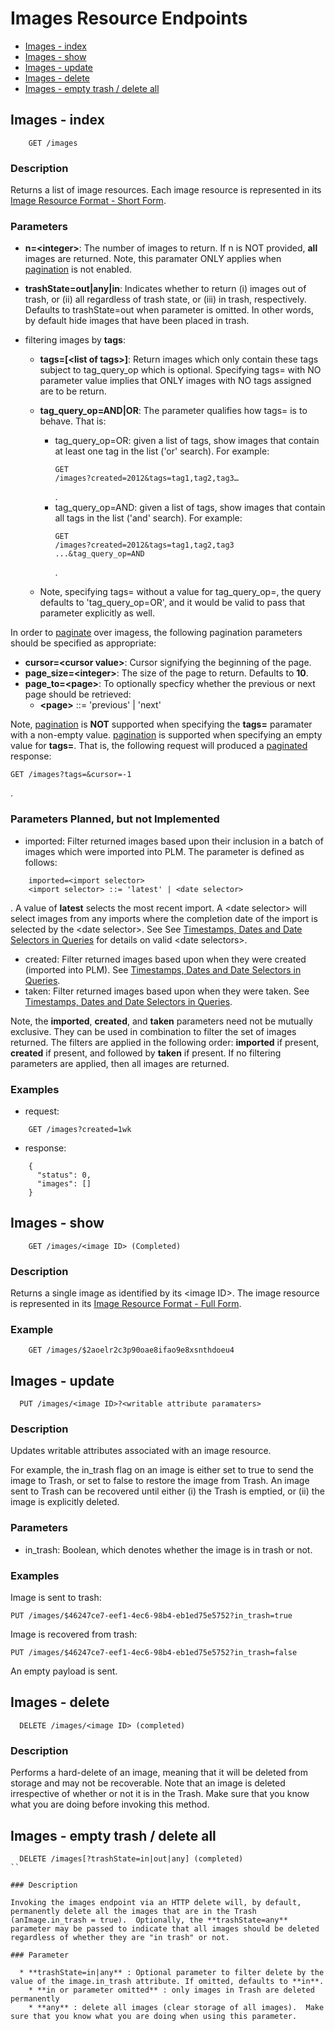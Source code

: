 # Images Resource Endpoints

  * [Images - index](#images-index)
  * [Images - show](#images-show)
  * [Images - update](#images-update)
  * [Images - delete](#images-delete)
  * [Images - empty trash / delete all](#images-trash-delete)

<a name="images-index"></a>
## Images - index

```
    GET /images
```

### Description

Returns a list of image resources. Each image resource is represented in its [Image Resource Format - Short Form](../resource-formats.md#image-resource-format-short-form).

### Parameters

  * **n=\<integer\>**: The number of images to return. If n is NOT provided, **all** images are returned. Note, this paramater ONLY applies when [pagination](./guides/pagination.md) is not enabled.
  * **trashState=out|any|in**: Indicates whether to return (i) images out of trash, or (ii) all regardless of trash state, or (iii) in trash, respectively.  Defaults to trashState=out when parameter is omitted.  In other words, by default hide images that have been placed in trash.
  * filtering images by **tags**:

    * **tags=[\<list of tags\>]**: Return images which only contain these tags subject to tag_query_op which is optional. Specifying tags= with NO parameter value implies that ONLY images with NO tags assigned are to be return.

    * **tag_query_op=AND|OR**: The parameter qualifies how tags= is to behave. That is:

      * tag_query_op=OR: given a list of tags, show images that contain at least one tag in the list ('or' search). For example: <pre><code>GET /images?created=2012&tags=tag1,tag2,tag3…</code></pre>.
      * tag_query_op=AND: given a list of tags, show images that contain all tags in the list ('and' search). For example: <pre><code>GET /images?created=2012&tags=tag1,tag2,tag3 ...&tag_query_op=AND</code></pre>.

    * Note, specifying tags= without a value for tag_query_op=, the query defaults to 'tag_query_op=OR', and it would be valid to pass that parameter explicitly as well.

In order to [paginate](./guides/pagination.md) over imagess, the following pagination parameters should be specified as appropriate:

  * **cursor=\<cursor value\>**: Cursor signifying the beginning of the page.
  * **page_size=\<integer\>**: The size of the page to return. Defaults to **10**.
  * **page_to=\<page\>**: To optionally specficy whether the previous or next page should be retrieved:
    * **\<page\>** ::= 'previous' | 'next'

Note, [pagination](./guides/pagination.md) is **NOT** supported when specifying the **tags=** paramater with a non-empty value. [pagination](./guides/pagination.md) is supported when specifying an empty value for **tags=**. That is, the following request will produced a [paginated](./guides/pagination.md) response:
```
GET /images?tags=&cursor=-1
```
.

### Parameters Planned, but not Implemented

  * imported: Filter returned images based upon their inclusion in a batch of images which were imported into PLM. The parameter is defined as follows:

```
    imported=<import selector>
    <import selector> ::= 'latest' | <date selector>
```
. A value of **latest** selects the most recent import. A \<date selector\> will select images from any imports where the completion date of the import is selected by the \<date selector\>. See See [Timestamps, Dates and Date Selectors in Queries](../api-characteristics.md#timestamps-dates-queries) for details on valid \<date selectors\>.
  * created: Filter returned images based upon when they were created (imported into PLM). See [Timestamps, Dates and Date Selectors in Queries](../api-characteristics.md#timestamps-dates-queries).
  * taken: Filter returned images based upon when they were taken. See [Timestamps, Dates and Date Selectors in Queries](../api-characteristics.md#timestamps-dates-queries).

Note, the **imported**, **created**, and **taken** parameters need not be mutually exclusive. They can be used in combination to filter the set of images returned. The filters are applied in the following order: **imported** if present, **created** if present, and followed by **taken** if present. If no filtering parameters are applied, then all images are returned.

### Examples

  * request:

```
    GET /images?created=1wk
```
  * response:

```
    {
      "status": 0,
      "images": []
    }
```

<a name="images-show"></a>
## Images - show

```
    GET /images/<image ID> (Completed)
```

### Description

Returns a single image as identified by its \<image ID\>. The image resource is represented in its [Image Resource Format - Full Form](./resource-formats.md#image-resource-format-full-form).

### Example

```
    GET /images/$2aoelr2c3p90oae8ifao9e8xsnthdoeu4
```

<a name="images-update"></a>
## Images - update

```
  PUT /images/<image ID>?<writable attribute paramaters>
```

### Description

Updates writable attributes associated with an image resource. 

For example, the in_trash flag on an image is either set to true to send the image to Trash, or set to false to restore the image from Trash. An image sent to Trash can be recovered until either (i) the Trash is emptied, or (ii) the image is explicitly deleted.

### Parameters

  * in_trash: Boolean, which denotes whether the image is in trash or not.

### Examples

Image is sent to trash:

```
PUT /images/$46247ce7-eef1-4ec6-98b4-eb1ed75e5752?in_trash=true
```

Image is recovered from trash:

```
PUT /images/$46247ce7-eef1-4ec6-98b4-eb1ed75e5752?in_trash=false
```

An empty payload is sent.

<a name="images-delete"></a>
## Images - delete

```
  DELETE /images/<image ID> (completed)
```

### Description

Performs a hard-delete of an image, meaning that it will be deleted from storage and may not be recoverable.  Note that an image is deleted irrespective of whether or not it is in the Trash.  Make sure that you know what you are doing before invoking this method.

<a name="images-trash-delete"></a>
## Images - empty trash / delete all

```
  DELETE /images[?trashState=in|out|any] (completed)
``

### Description

Invoking the images endpoint via an HTTP delete will, by default, permanently delete all the images that are in the Trash (anImage.in_trash = true).  Optionally, the **trashState=any** parameter may be passed to indicate that all images should be deleted regardless of whether they are "in trash" or not.

### Parameter

  * **trashState=in|any** : Optional parameter to filter delete by the value of the image.in_trash attribute. If omitted, defaults to **in**.   
    * **in or parameter omitted** : only images in Trash are deleted permanently
    * **any** : delete all images (clear storage of all images).  Make sure that you know what you are doing when using this parameter.